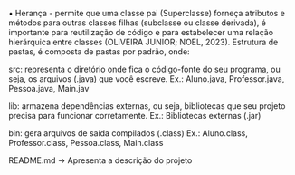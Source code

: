 •	Herança - permite que uma classe pai (Superclasse) forneça atributos e métodos para outras classes filhas (subclasse ou classe derivada), é importante para reutilização de código e para estabelecer uma relação hierárquica entre classes (OLIVEIRA JUNIOR; NOEL, 2023).
Estrutura de pastas, é composta de pastas por padrão, onde:

src: representa o diretório onde fica o código-fonte do seu programa, ou seja, os arquivos (.java) que você escreve. Ex.: Aluno.java, Professor.java, Pessoa.java, Main.jav

lib: armazena dependências externas, ou seja, bibliotecas que seu projeto precisa para funcionar corretamente. Ex.: Bibliotecas externas (.jar)

bin: gera arquivos de saída compilados (.class) Ex.: Aluno.class, Professor.class, Pessoa.class, Main.class

README.md → Apresenta a descrição do projeto



